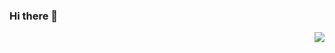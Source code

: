 ### Hi there 👋
<img align="right" src="https://github-readme-stats.vercel.app/api?username=fulldataalchemist&show_icons=true&hide_title=true&theme=dark" />

<!--

**FullDataAlchemist/FullDataAlchemist** is a ✨ _special_ ✨ repository because its `README.md` (this file) appears on your GitHub profile.

Here are some ideas to get you started:

- 🔭 I’m currently working on ...
- 🌱 I’m currently learning ...
- 👯 I’m looking to collaborate on ...
- 🤔 I’m looking for help with ...
- 💬 Ask me about ...
- 📫 How to reach me: ...
- 😄 Pronouns: ...
- ⚡ Fun fact: ...

-->
